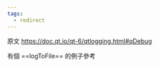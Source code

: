 ```yaml
---
tags:
  - redirect
---
```


原文 https://doc.qt.io/qt-6/qtlogging.html#qDebug

有個 ==logToFile== 的例子參考





